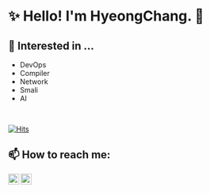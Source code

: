 [facebook]: https://www.facebook.com/hc9904
[instagram]: https://www.instagram.com/anoldstory_
<!-- -->

# ✨ Hello! I'm HyeongChang. 👋
<!--- 🔭 I’m currently working on Korean Army!-->
<!--- - ⚡ Even if it's completely different, i love studying for my curiosity.-->


## 📕 Interested in ...
- DevOps
- Compiler
- Network
- Smali
- AI

<br/>

[![Hits](https://hits.seeyoufarm.com/api/count/incr/badge.svg?url=https%3A%2F%2Fgithub.com%2FAnOldStory)](https://hits.seeyoufarm.com)

## 📫 How to reach me:
[<img align="left" alt="AnOldStory | facebook" width="22px" src="https://cdn.jsdelivr.net/npm/simple-icons@3.4.0/icons/facebook.svg" />][facebook]
[<img align="left" alt="AnOldStory | instagram" width="22px" src="https://cdn.jsdelivr.net/npm/simple-icons@v3/icons/instagram.svg" />][instagram]


<!--
**AnOldStory/AnOldStory** is a ✨ _special_ ✨ repository because its `README.md` (this file) appears on your GitHub profile.

Here are some ideas to get you started:

- 🔭 I’m currently working on ...
- 🌱 I’m currently learning ...
- 👯 I’m looking to collaborate on ...
- 🤔 I’m looking for help with ...
- 💬 Ask me about ...
- 📫 How to reach me: ...
- 😄 Pronouns: ...
- ⚡ Fun fact: ...
-->

